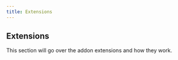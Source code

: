 ```yaml
---
title: Extensions
---
```


## Extensions

This section will go over the addon extensions and how they work.
